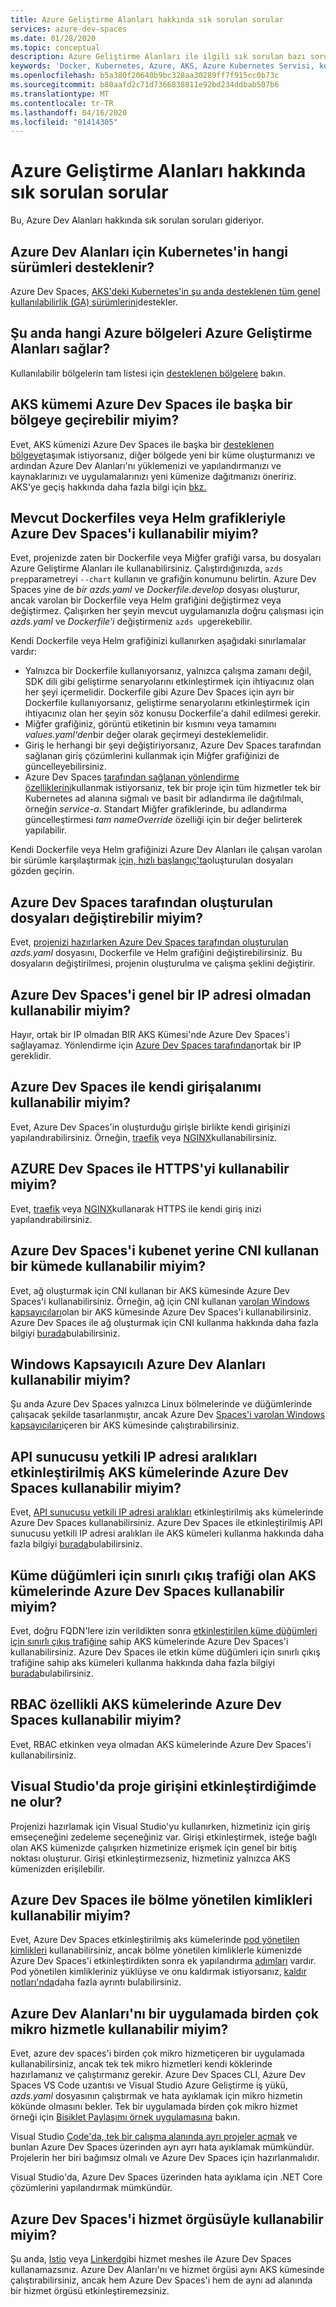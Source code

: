 ```yaml
---
title: Azure Geliştirme Alanları hakkında sık sorulan sorular
services: azure-dev-spaces
ms.date: 01/28/2020
ms.topic: conceptual
description: Azure Geliştirme Alanları ile ilgili sık sorulan bazı soruların yanıtlarını bulun
keywords: 'Docker, Kubernetes, Azure, AKS, Azure Kubernetes Servisi, konteynerler, Miğfer, servis kafesi, servis örgü yönlendirme, kubectl, k8s '
ms.openlocfilehash: b5a380f20640b9bc328aa30289ff7f915cc0b73c
ms.sourcegitcommit: b80aafd2c71d7366838811e92bd234ddbab507b6
ms.translationtype: MT
ms.contentlocale: tr-TR
ms.lasthandoff: 04/16/2020
ms.locfileid: "81414305"
---
```

# <a name="frequently-asked-questions-about-azure-dev-spaces"></a>Azure Geliştirme Alanları hakkında sık sorulan sorular

Bu, Azure Dev Alanları hakkında sık sorulan soruları gideriyor.

## <a name="what-versions-of-kubernetes-are-supported-for-azure-dev-spaces"></a>Azure Dev Alanları için Kubernetes'in hangi sürümleri desteklenir?

Azure Dev Spaces, [AKS'deki Kubernetes'in şu anda desteklenen tüm genel kullanılabilirlik (GA) sürümlerini][aks-supported-k8s]destekler.

## <a name="which-azure-regions-currently-provide-azure-dev-spaces"></a>Şu anda hangi Azure bölgeleri Azure Geliştirme Alanları sağlar?

Kullanılabilir bölgelerin tam listesi için [desteklenen bölgelere][supported-regions] bakın.

## <a name="can-i-migrate-my-aks-cluster-with-azure-dev-spaces-to-another-region"></a>AKS kümemi Azure Dev Spaces ile başka bir bölgeye geçirebilir miyim?

Evet, AKS kümenizi Azure Dev Spaces ile başka bir [desteklenen bölgeye][supported-regions]taşımak istiyorsanız, diğer bölgede yeni bir küme oluşturmanızı ve ardından Azure Dev Alanları'nı yüklemenizi ve yapılandırmanızı ve kaynaklarınızı ve uygulamalarınızı yeni kümenize dağıtmanızı öneririz. AKS'ye geçiş hakkında daha fazla bilgi için [bkz.][aks-migration]

## <a name="can-i-use-azure-dev-spaces-with-existing-dockerfiles-or-helm-charts"></a>Mevcut Dockerfiles veya Helm grafikleriyle Azure Dev Spaces'i kullanabilir miyim?

Evet, projenizde zaten bir Dockerfile veya Miğfer grafiği varsa, bu dosyaları Azure Geliştirme Alanları ile kullanabilirsiniz. Çalıştırdığınızda, `azds prep`parametreyi `--chart` kullanın ve grafiğin konumunu belirtin. Azure Dev Spaces yine de *bir azds.yaml* ve *Dockerfile.develop* dosyası oluşturur, ancak varolan bir Dockerfile veya Helm grafiğini değiştirmez veya değiştirmez. Çalışırken her şeyin mevcut uygulamanızla doğru çalışması için *azds.yaml* ve *Dockerfile'i* değiştirmeniz `azds up`gerekebilir.

Kendi Dockerfile veya Helm grafiğinizi kullanırken aşağıdaki sınırlamalar vardır:
* Yalnızca bir Dockerfile kullanıyorsanız, yalnızca çalışma zamanı değil, SDK dili gibi geliştirme senaryolarını etkinleştirmek için ihtiyacınız olan her şeyi içermelidir. Dockerfile gibi Azure Dev Spaces için ayrı bir Dockerfile kullanıyorsanız, geliştirme senaryolarını etkinleştirmek için ihtiyacınız olan her şeyin söz konusu Dockerfile'a dahil edilmesi gerekir.
* Miğfer grafiğiniz, görüntü etiketinin bir kısmını veya tamamını *values.yaml'den*bir değer olarak geçirmeyi desteklemelidir.
* Giriş le herhangi bir şeyi değiştiriyorsanız, Azure Dev Spaces tarafından sağlanan giriş çözümlerini kullanmak için Miğfer grafiğinizi de güncelleyebilirsiniz.
* Azure Dev Spaces [tarafından sağlanan yönlendirme özelliklerini][dev-spaces-routing]kullanmak istiyorsanız, tek bir proje için tüm hizmetler tek bir Kubernetes ad alanına sığmalı ve basit bir adlandırma ile dağıtılmalı, örneğin *service-a*. Standart Miğfer grafiklerinde, bu adlandırma güncelleştirmesi *tam nameOverride* özelliği için bir değer belirterek yapılabilir.

Kendi Dockerfile veya Helm grafiğinizi Azure Dev Alanları ile çalışan varolan bir sürümle karşılaştırmak [için, hızlı başlangıç'ta][quickstart-cli]oluşturulan dosyaları gözden geçirin.


## <a name="can-i-modify-the-files-generated-by-azure-dev-spaces"></a>Azure Dev Spaces tarafından oluşturulan dosyaları değiştirebilir miyim?

Evet, [projenizi hazırlarken Azure Dev Spaces tarafından oluşturulan][dev-spaces-prep] *azds.yaml* dosyasını, Dockerfile ve Helm grafiğini değiştirebilirsiniz. Bu dosyaların değiştirilmesi, projenin oluşturulma ve çalışma şeklini değiştirir.

## <a name="can-i-use-azure-dev-spaces-without-a-public-ip-address"></a>Azure Dev Spaces'i genel bir IP adresi olmadan kullanabilir miyim?

Hayır, ortak bir IP olmadan BIR AKS Kümesi'nde Azure Dev Spaces'i sağlayamaz. Yönlendirme için [Azure Dev Spaces tarafından][dev-spaces-routing]ortak bir IP gereklidir.

## <a name="can-i-use-my-own-ingress-with-azure-dev-spaces"></a>Azure Dev Spaces ile kendi girişalanımı kullanabilir miyim?

Evet, Azure Dev Spaces'in oluşturduğu girişle birlikte kendi girişinizi yapılandırabilirsiniz. Örneğin, [traefik][ingress-traefik] veya [NGINX][ingress-nginx]kullanabilirsiniz.

## <a name="can-i-use-https-with-azure-dev-spaces"></a>AZURE Dev Spaces ile HTTPS'yi kullanabilir miyim?

Evet, [traefik][ingress-https-traefik] veya [NGINX][ingress-https-nginx]kullanarak HTTPS ile kendi giriş inizi yapılandırabilirsiniz.

## <a name="can-i-use-azure-dev-spaces-on-a-cluster-that-uses-cni-rather-than-kubenet"></a>Azure Dev Spaces'i kubenet yerine CNI kullanan bir kümede kullanabilir miyim? 

Evet, ağ oluşturmak için CNI kullanan bir AKS kümesinde Azure Dev Spaces'i kullanabilirsiniz. Örneğin, ağ için CNI kullanan [varolan Windows kapsayıcıları][windows-containers]olan bir AKS kümesinde Azure Dev Spaces'i kullanabilirsiniz. Azure Dev Spaces ile ağ oluşturmak için CNI kullanma hakkında daha fazla bilgiyi [burada](configure-networking.md#using-azure-cni)bulabilirsiniz.

## <a name="can-i-use-azure-dev-spaces-with-windows-containers"></a>Windows Kapsayıcılı Azure Dev Alanları kullanabilir miyim?

Şu anda Azure Dev Spaces yalnızca Linux bölmelerinde ve düğümlerinde çalışacak şekilde tasarlanmıştır, ancak Azure Dev [Spaces'i varolan Windows kapsayıcıları][windows-containers]içeren bir AKS kümesinde çalıştırabilirsiniz.

## <a name="can-i-use-azure-dev-spaces-on-aks-clusters-with-api-server-authorized-ip-address-ranges-enabled"></a>API sunucusu yetkili IP adresi aralıkları etkinleştirilmiş AKS kümelerinde Azure Dev Spaces kullanabilir miyim?

Evet, [API sunucusu yetkili IP adresi aralıkları][aks-auth-range] etkinleştirilmiş aks kümelerinde Azure Dev Spaces kullanabilirsiniz. Azure Dev Spaces ile etkinleştirilmiş API sunucusu yetkili IP adresi aralıkları ile AKS kümeleri kullanma hakkında daha fazla bilgiyi [burada](configure-networking.md#using-api-server-authorized-ip-ranges)bulabilirsiniz.

## <a name="can-i-use-azure-dev-spaces-on-aks-clusters-with-restricted-egress-traffic-for-cluster-nodes"></a>Küme düğümleri için sınırlı çıkış trafiği olan AKS kümelerinde Azure Dev Spaces kullanabilir miyim?

Evet, doğru FQDN'lere izin verildikten sonra [etkinleştirilen küme düğümleri için sınırlı çıkış trafiğine][aks-restrict-egress-traffic] sahip AKS kümelerinde Azure Dev Spaces'i kullanabilirsiniz. Azure Dev Spaces ile etkin küme düğümleri için sınırlı çıkış trafiğine sahip aks kümeleri kullanma hakkında daha fazla bilgiyi [burada](configure-networking.md#ingress-and-egress-network-traffic-requirements)bulabilirsiniz.

## <a name="can-i-use-azure-dev-spaces-on-rbac-enabled-aks-clusters"></a>RBAC özellikli AKS kümelerinde Azure Dev Spaces kullanabilir miyim?

Evet, RBAC etkinken veya olmadan AKS kümelerinde Azure Dev Spaces'i kullanabilirsiniz.

## <a name="what-happens-when-i-enable-ingress-for-project-in-visual-studio"></a>Visual Studio'da proje girişini etkinleştirdiğimde ne olur?

Projenizi hazırlamak için Visual Studio'yu kullanırken, hizmetiniz için giriş emseçeneğini zedeleme seçeneğiniz var. Girişi etkinleştirmek, isteğe bağlı olan AKS kümenizde çalışırken hizmetinize erişmek için genel bir bitiş noktası oluşturur. Girişi etkinleştirmezseniz, hizmetiniz yalnızca AKS kümenizden erişilebilir.

## <a name="can-i-use-pod-managed-identities-with-azure-dev-spaces"></a>Azure Dev Spaces ile bölme yönetilen kimlikleri kullanabilir miyim?

Evet, Azure Dev Spaces etkinleştirilmiş aks kümelerinde [pod yönetilen kimlikleri][aks-pod-managed-id] kullanabilirsiniz, ancak bölme yönetilen kimliklerle kümenizde Azure Dev Spaces'i etkinleştirdikten sonra ek yapılandırma [adımları][dev-spaces-pod-managed-id-steps] vardır. Pod yönetilen kimlikleriniz yüklüyse ve onu kaldırmak istiyorsanız, [kaldır notları'nda][aks-pod-managed-id-uninstall]daha fazla ayrıntı bulabilirsiniz.

## <a name="can-i-use-azure-dev-spaces-with-multiple-microservices-in-an-application"></a>Azure Dev Alanları'nı bir uygulamada birden çok mikro hizmetle kullanabilir miyim?

Evet, azure dev spaces'i birden çok mikro hizmetiçeren bir uygulamada kullanabilirsiniz, ancak tek tek mikro hizmetleri kendi köklerinde hazırlamanız ve çalıştırmanız gerekir. Azure Dev Spaces CLI, Azure Dev Spaces VS Code uzantısı ve Visual Studio Azure Geliştirme iş yükü, *azds.yaml* dosyasının çalıştırmak ve hata ayıklamak için mikro hizmetin kökünde olmasını bekler. Tek bir uygulamada birden çok mikro hizmet örneği için [Bisiklet Paylaşımı örnek uygulamasına][bike-sharing] bakın.

Visual Studio [Code'da, tek bir çalışma alanında ayrı projeler açmak][vs-code-multi-root-workspaces] ve bunları Azure Dev Spaces üzerinden ayrı ayrı hata ayıklamak mümkündür. Projelerin her biri bağımsız olmalı ve Azure Dev Spaces için hazırlanmalıdır.

Visual Studio'da, Azure Dev Spaces üzerinden hata ayıklama için .NET Core çözümlerini yapılandırmak mümkündür.

## <a name="can-i-use-azure-dev-spaces-with-a-service-mesh"></a>Azure Dev Spaces'i hizmet örgüsüyle kullanabilir miyim?

Şu anda, [Istio][istio] veya [Linkerd][linkerd]gibi hizmet meshes ile Azure Dev Spaces kullanamazsınız. Azure Dev Alanları'nı ve hizmet örgüsi aynı AKS kümesinde çalıştırabilirsiniz, ancak hem Azure Dev Spaces'i hem de aynı ad alanında bir hizmet örgüsü etkinleştiremezsiniz.

[aks-auth-range]: ../aks/api-server-authorized-ip-ranges.md
[aks-auth-range-create]: ../aks/api-server-authorized-ip-ranges.md#create-an-aks-cluster-with-api-server-authorized-ip-ranges-enabled
[aks-auth-range-ranges]: https://github.com/Azure/dev-spaces/tree/master/public-ips
[aks-auth-range-update]: ../aks/api-server-authorized-ip-ranges.md#update-a-clusters-api-server-authorized-ip-ranges
[aks-migration]: ../aks/aks-migration.md
[aks-pod-managed-id]: ../aks/developer-best-practices-pod-security.md#use-pod-managed-identities
[aks-pod-managed-id-uninstall]: https://github.com/Azure/aad-pod-identity#uninstall-notes
[aks-restrict-egress-traffic]: ../aks/limit-egress-traffic.md
[aks-supported-k8s]: ../aks/supported-kubernetes-versions.md#list-currently-supported-versions
[bike-sharing]: https://github.com/Azure/dev-spaces/tree/master/samples/BikeSharingApp
[dev-spaces-pod-managed-id-steps]: troubleshooting.md#error-no-azureassignedidentity-found-for-podazdsazds-webhook-deployment-id-in-assigned-state
[dev-spaces-prep]: how-dev-spaces-works-prep.md
[dev-spaces-routing]: how-dev-spaces-works-routing.md#how-routing-works
[ingress-nginx]: how-to/ingress-https-nginx.md#configure-a-custom-nginx-ingress-controller
[ingress-traefik]: how-to/ingress-https-traefik.md#configure-a-custom-traefik-ingress-controller
[ingress-https-nginx]: how-to/ingress-https-nginx.md#configure-the-nginx-ingress-controller-to-use-https
[ingress-https-traefik]: how-to/ingress-https-traefik.md#configure-the-traefik-ingress-controller-to-use-https
[istio]: https://istio.io/
[linkerd]: https://linkerd.io/
[quickstart-cli]: quickstart-cli.md
[supported-regions]: https://azure.microsoft.com/global-infrastructure/services/?products=kubernetes-service
[vs-code-multi-root-workspaces]: https://code.visualstudio.com/docs/editor/multi-root-workspaces
[windows-containers]: how-to/run-dev-spaces-windows-containers.md